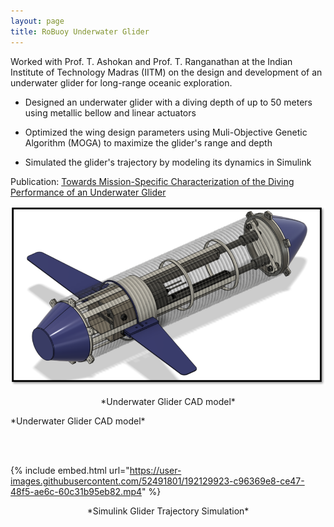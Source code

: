 ```yaml
---
layout: page
title: RoBuoy Underwater Glider
---
```


Worked with Prof. T. Ashokan and Prof. T. Ranganathan at the Indian Institute of Technology Madras (IITM) on the design and development of an underwater glider for long-range oceanic exploration.

- Designed an underwater glider with a diving depth of up to 50 meters using metallic bellow and linear actuators

- Optimized the wing design parameters using Muli-Objective Genetic Algorithm (MOGA) to maximize the glider's range and depth

- Simulated the glider's trajectory by modeling its dynamics in Simulink 

Publication: [Towards Mission-Specific Characterization of the Diving Performance of an Underwater Glider](https://ieeexplore.ieee.org/document/9775285)

![stairs_photo](/assets/3dCAD.png) 
<p style="text-align: center;"> *Underwater Glider CAD model* </p>
*Underwater Glider CAD model*

<br /> <br />

{% include embed.html url="https://user-images.githubusercontent.com/52491801/192129923-c96369e8-ce47-48f5-ae6c-60c31b95eb82.mp4" %}
<p style="text-align: center;"> *Simulink Glider Trajectory Simulation* </p>
